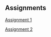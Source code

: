 ## Assignments

[Assignment 1](./Assignment-1/Assignment_1_Report.pdf)

[Assignment 2](./Assignment-2/Assignment_2_Report.pdf)
